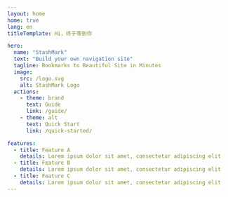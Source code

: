 ```yaml
---
layout: home
home: true
lang: en
titleTemplate: Hi，终于等到你

hero:
  name: "StashMark"
  text: "Build your own navigation site"
  tagline: Bookmarks to Beautiful Site in Minutes
  image:
    src: /logo.svg
    alt: StashMark Logo
  actions:
    - theme: brand
      text: Guide
      link: /guide/
    - theme: alt
      text: Quick Start
      link: /quick-started/

features:
  - title: Feature A
    details: Lorem ipsum dolor sit amet, consectetur adipiscing elit
  - title: Feature B
    details: Lorem ipsum dolor sit amet, consectetur adipiscing elit
  - title: Feature C
    details: Lorem ipsum dolor sit amet, consectetur adipiscing elit
---
```



